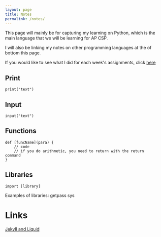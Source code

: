 ```yaml
---
layout: page
title: Notes
permalink: /notes/
---
```


This page will mainly be for capturing my learning on Python, which is the main language that we will be learning for AP CSP.

I will also be linking my notes on other programming languages at the  of bottom this page. 

If you would like to see what I did for each week's assignments, click [here](https://lwu1822.github.io/CSP-fastpages/weekly-work/)

## Print 
`print("text")`

## Input 
`input("text")`

## Functions
```
def [funcName](para) {
    // code 
    // if you do arithmetic, you need to return with the return command
}
```

## Libraries
`import [library]`

Examples of libraries: 
getpass
sys

# Links

[Jekyll and Liquid](https://lwu1822.github.io/CSP-fastpages/jekyll-liquid/2022/08/31/jekyll-liquid.html)